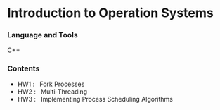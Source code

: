 # Introduction to Operation Systems

### Language and Tools
C++

### Contents
- HW1 : $~$ Fork Processes
- HW2 : $~$ Multi-Threading
- HW3 : $~$ Implementing Process Scheduling Algorithms
